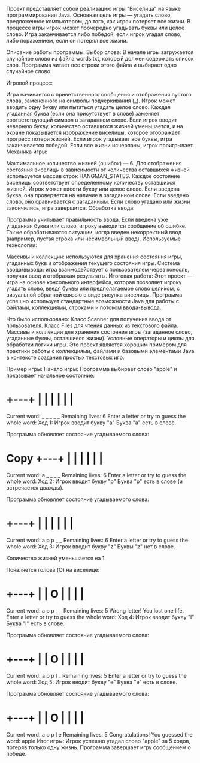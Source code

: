 Проект представляет собой реализацию игры "Виселица" на языке программирования Java. Основная цель игры — угадать слово, предложенное компьютером, до того, как игрок потеряет все жизни. 
В процессе игры игрок может поочередно угадывать буквы или целое слово. Игра заканчивается либо победой, если игрок угадал слово, либо поражением, если он потерял все жизни.

Описание работы программы:
Выбор слова: В начале игры загружается случайное слово из файла words.txt, который должен содержать список слов. 
Программа читает все строки этого файла и выбирает одно случайное слово.

Игровой процесс:

Игра начинается с приветственного сообщения и отображения пустого слова, замененного на символы подчеркивания (_).
Игрок может вводить одну букву или пытаться угадать целое слово.
Каждая угаданная буква (если она присутствует в слове) заменяет соответствующий символ в загаданном слове.
Если игрок вводит неверную букву, количество оставшихся жизней уменьшается, и на экране показывается изображение виселицы, которое отображает прогресс потери жизней.
Если игрок угадывает все буквы, игра заканчивается победой. Если все жизни исчерпаны, игрок проигрывает.
Механика игры:

Максимальное количество жизней (ошибок) — 6.
Для отображения состояния виселицы в зависимости от количества оставшихся жизней используется массив строк HANGMAN_STATES. Каждое состояние виселицы соответствует определенному количеству оставшихся жизней.
Игрок может ввести букву или целое слово. Если введена буква, она проверяется на наличие в загаданном слове. Если введено слово, оно сравнивается с загаданным.
Если слово угадано или жизни закончились, игра завершится.
Обработка ввода:

Программа учитывает правильность ввода. Если введена уже угаданная буква или слово, игроку выводится сообщение об ошибке.
Также обрабатываются ситуации, когда введен некорректный ввод (например, пустая строка или несимвольный ввод).
Используемые технологии:

Массивы и коллекции: используются для хранения состояния игры, угаданных букв и отображения текущего состояния игры.
Система ввода/вывода: игра взаимодействует с пользователем через консоль, получая ввод и отображая результаты.
Итоговая работа:
Этот проект — игра на основе консольного интерфейса, которая позволяет игроку угадать слово, введя буквы или предполагаемое слово целиком, с визуальной обратной связью в виде рисунка виселицы. Программа успешно использует стандартные возможности Java для работы с файлами, коллекциями, строками и потоком ввода-вывода.

Что было использовано:
Класс Scanner для получения ввода от пользователя.
Класс Files для чтения данных из текстового файла.
Массивы и коллекции для хранения состояния игры (загаданное слово, угаданные буквы, оставшиеся жизни).
Условные операторы и циклы для обработки логики игры.
Это проект является хорошим примером для практики работы с коллекциями, файлами и базовыми элементами Java в контексте создания простых текстовых игр.


Пример игры:
Начало игры:
Программа выбирает слово "apple" и показывает начальное состояние:

  +---+
  |   |
      |
      |
      |
      |
=========
Current word: _ _ _ _ _
Remaining lives: 6
Enter a letter or try to guess the whole word:
Ход 1: Игрок вводит букву "a"
Буква "a" есть в слове.

Программа обновляет состояние угадываемого слова:

Copy
  +---+
  |   |
      |
      |
      |
      |
=========
Current word: a _ _ _ _
Remaining lives: 6
Enter a letter or try to guess the whole word:
Ход 2: Игрок вводит букву "p"
Буква "p" есть в слове (и встречается дважды).

Программа обновляет состояние угадываемого слова:

  +---+
  |   |
      |
      |
      |
      |
=========
Current word: a p p _ _
Remaining lives: 6
Enter a letter or try to guess the whole word:
Ход 3: Игрок вводит букву "z"
Буквы "z" нет в слове.

Количество жизней уменьшается на 1.

Появляется голова (O) на виселице:

  +---+
  |   |
  O   |
      |
      |
      |
=========
Current word: a p p _ _
Remaining lives: 5
Wrong letter! You lost one life.
Enter a letter or try to guess the whole word:
Ход 4: Игрок вводит букву "l"
Буква "l" есть в слове.

Программа обновляет состояние угадываемого слова:

  +---+
  |   |
  O   |
      |
      |
      |
=========
Current word: a p p l _
Remaining lives: 5
Enter a letter or try to guess the whole word:
Ход 5: Игрок вводит букву "e"
Буква "e" есть в слове.

Программа обновляет состояние угадываемого слова:

  +---+
  |   |
  O   |
      |
      |
      |
=========
Current word: a p p l e
Remaining lives: 5
Congratulations! You guessed the word: apple
Итог игры:
Игрок успешно угадал слово "apple" за 5 ходов, потеряв только одну жизнь. Программа завершает игру сообщением о победе.


